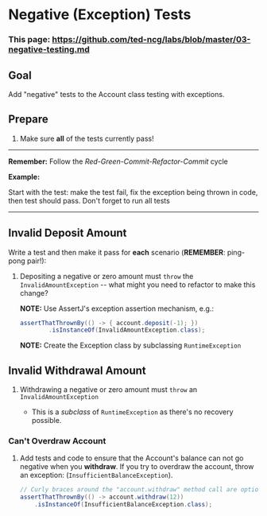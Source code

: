 # Negative (Exception) Tests

### This page: https://github.com/ted-ncg/labs/blob/master/03-negative-testing.md

## Goal

Add "negative" tests to the Account class testing with exceptions.

## Prepare

1. Make sure **all** of the tests currently pass!

----

**Remember:** Follow the *Red-Green-Commit-Refactor-Commit* cycle

**Example:**

Start with the test: make the test fail, fix the exception being thrown in code, then test should pass.
Don't forget to run all tests

----

## Invalid Deposit Amount

Write a test and then make it pass for **each** scenario (**REMEMBER**: ping-pong pair!): 

  1. Depositing a negative or zero amount must `throw` the `InvalidAmountException` -- what might you need to refactor to make this change?

     **NOTE:** Use AssertJ's exception assertion mechanism, e.g.:
  
     ```java
     assertThatThrownBy(() -> { account.deposit(-1); })
             .isInstanceOf(InvalidAmountException.class);
     ```

     **NOTE:** Create the Exception class by subclassing `RuntimeException`

## Invalid Withdrawal Amount

  1. Withdrawing a negative or zero amount must `throw` an `InvalidAmountException`
   
     * This is a *subclass* of `RuntimeException` as there's no recovery possible.
   
### Can't Overdraw Account

1. Add tests and code to ensure that the Account's balance can not go negative when you **withdraw**. 
   If you try to overdraw the account, throw an exception: (`InsufficientBalanceException`).

    ```java
    // Curly braces around the "account.withdraw" method call are optional because it's 1 line of code 
    assertThatThrownBy(() -> account.withdraw(12))
        .isInstanceOf(InsufficientBalanceException.class);
    ```